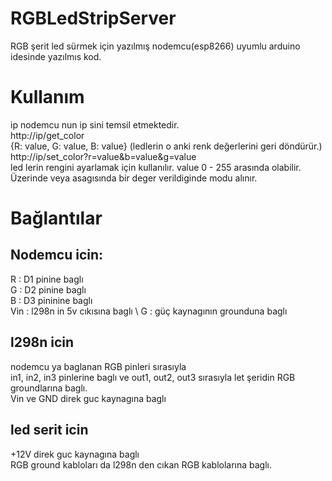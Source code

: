 # RGBLedStripServer
RGB şerit led sürmek için yazılmış nodemcu(esp8266) uyumlu arduino idesinde yazılmıs kod.

# Kullanım
ip nodemcu nun ip sini temsil etmektedir. \
http://ip/get_color \
{R: value, G: value, B: value} (ledlerin o anki renk değerlerini geri döndürür.) \
http://ip/set_color?r=value&b=value&g=value \
led lerin rengini ayarlamak için kullanılır. value 0 - 255 arasında olabilir. Üzerinde veya asagısında bir deger verildiginde modu alınır. 

# Bağlantılar
## Nodemcu icin: 
R : D1 pinine baglı \
G : D2 pinine baglı \
B : D3 pininine baglı \
Vin : l298n in 5v cıkısına baglı \ 
G : güç kaynagının grounduna baglı 
## l298n icin 
nodemcu ya baglanan RGB pinleri sırasıyla \
in1, in2, in3 pinlerine baglı ve out1, out2, out3 sırasıyla let şeridin RGB groundlarına baglı. \
Vin ve GND direk guc kaynagına baglı
## led serit icin 
+12V direk guc kaynagına baglı \
RGB ground kabloları da l298n den cıkan RGB kablolarına baglı.



